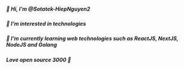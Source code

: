 ##### 👋 Hi, I’m @Sotatek-HiepNguyen2
##### 👀 I’m interested in technologies
##### 🌱 I’m currently learning web technologies such as ReactJS, NextJS, NodeJS and Golang

##### Love open source 3000 💌
